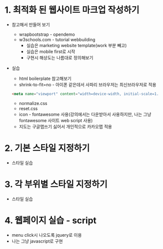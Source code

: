# 1. 최적화 된 웹사이트 마크업 작성하기
* 참고해서 만들어 보기
  * wrapbootstrap - opendemo
  * w3schools.com - tutorial webbuilding
    * 실습은 marketing website template(work 부분 빼고)
    * 실습은 mobile first로 시작
    * 구현시 해상도는 나름대로 정의해보기

* 실습
  * html boilerplate 참고해보기
  * shrink-to-fit=no - 아이폰 같은데서 사파리 브라우저는 최신브라우저로 적용
  ```html
  <meta name="viewport" content="width=device-width, initial-scale=1.0, shrink-to-fit=no">
  ```
  * normalize.css
  * reset.css
  * icon - fontawesome 사용(강의에서는 다운받아서 사용하지만, 나는 그냥 fontawesome 사이트 web script 사용)
  * 지도는 구글맵쓰기 싫어서 개인적으로 카카오맵 적용

# 2. 기본 스타일 지정하기
  * 스타일 실습
  
# 3. 각 부위별 스타일 지정하기
  * 스타일 실습

# 4. 웹페이지 실습 - script
  * menu click시 나오도록 jquery로 이용
  * 나는 그냥 javascript로 구현
